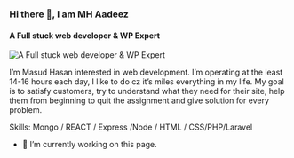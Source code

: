 ### Hi there 👋, I am MH Aadeez
#### A Full stuck web developer & WP Expert
![A Full stuck web developer & WP Expert](https://scontent.fdac7-1.fna.fbcdn.net/v/t39.30808-6/277098021_287171146902475_3229424546333404477_n.jpg?stp=dst-jpg_p480x480&_nc_cat=106&ccb=1-5&_nc_sid=e3f864&_nc_ohc=eux3F5fR69oAX_kzMYz&_nc_ht=scontent.fdac7-1.fna&oh=00_AT-sJ-veD2ejAiz6E9ZH3mfAzjoW9HHqZvTEcHMj63SBzw&oe=623AFAAE)

I’m Masud Hasan interested in web development. I’m operating at the least 14-16 hours each day, I like to do cz it’s miles everything in my life. My goal is to satisfy customers, try to understand what they need for their site, help them from beginning to quit the assignment and give solution for every problem.



Skills: Mongo / REACT / Express /Node / HTML / CSS/PHP/Laravel

- 🔭 I’m currently working on this page. 




